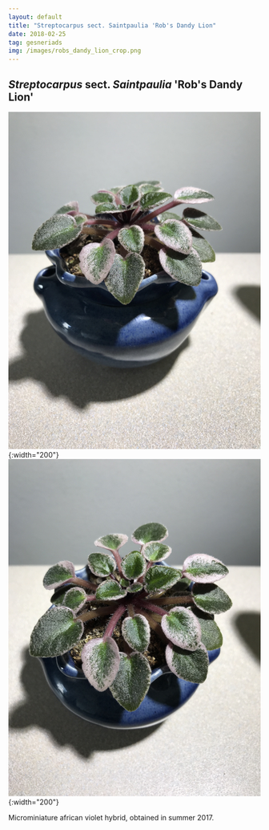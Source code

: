 ```yaml
---
layout: default
title: "Streptocarpus sect. Saintpaulia 'Rob's Dandy Lion"
date: 2018-02-25
tag: gesneriads
img: /images/robs_dandy_lion_crop.png
---
```


## _Streptocarpus_  sect.  _Saintpaulia_  'Rob's Dandy Lion'

![Rob's Dandy Lion](/images/robs_dandy_lion_1.png){:width="200"}
![Rob's Dandy Lion](/images/robs_dandy_lion_2.png){:width="200"}

Microminiature african violet hybrid, obtained in summer 2017. 
